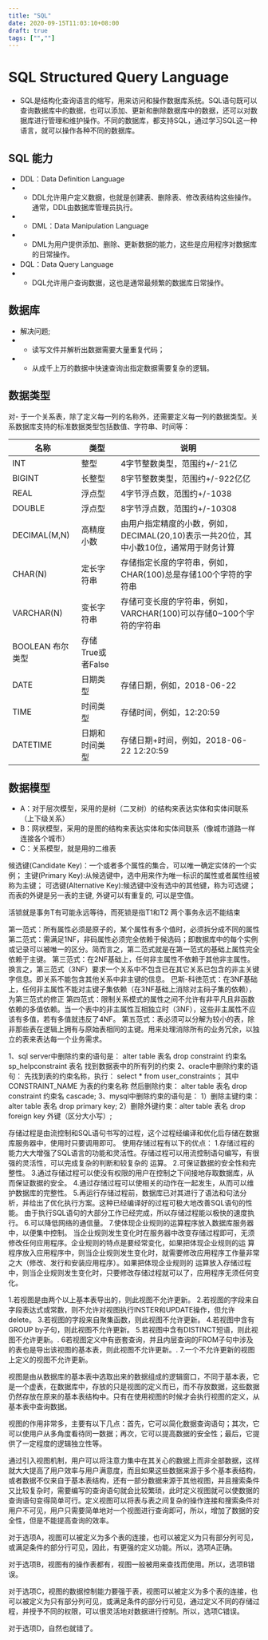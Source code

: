 ```yaml
---
title: "SQL"
date: 2020-09-15T11:03:10+08:00
draft: true
tags: ["",""]
---
```

# SQL Structured Query Language
- SQL是结构化查询语言的缩写，用来访问和操作数据库系统。SQL语句既可以查询数据库中的数据，也可以添加、更新和删除数据库中的数据，还可以对数据库进行管理和维护操作。不同的数据库，都支持SQL，通过学习SQL这一种语言，就可以操作各种不同的数据库。
## SQL 能力
- DDL：Data Definition Language
- - DDL允许用户定义数据，也就是创建表、删除表、修改表结构这些操作。通常，DDL由数据库管理员执行。
- - DML：Data Manipulation Language
- - DML为用户提供添加、删除、更新数据的能力，这些是应用程序对数据库的日常操作。
- DQL：Data Query Language
- - DQL允许用户查询数据，这也是通常最频繁的数据库日常操作。
## 数据库
- 解决问题;
- - 读写文件并解析出数据需要大量重复代码；
- - 从成千上万的数据中快速查询出指定数据需要复杂的逻辑。
## 数据类型
对- 于一个关系表，除了定义每一列的名称外，还需要定义每一列的数据类型。关系数据库支持的标准数据类型包括数值、字符串、时间等：

名称|	类型|	说明|
|--|--|--|
INT	|整型	|4字节整数类型，范围约+/-21亿|
BIGINT|	长整型|	8字节整数类型，范围约+/-922亿亿|
REAL|	浮点型|	4字节浮点数，范围约+/-1038|
DOUBLE|	浮点型|	8字节浮点数，范围约+/-10308|
DECIMAL(M,N)|	高精度小数|	由用户指定精度的小数，例如，DECIMAL(20,10)表示一共20位，其中小数10位，通常用于财务计算|
CHAR(N)	|定长字符串	|存储指定长度的字符串，例如，CHAR(100)总是存储100个字符的字符串|
VARCHAR(N)|	变长字符串	|存储可变长度的字符串，例如，VARCHAR(100)可以存储0~100个字符的字符串|
BOOLEAN	布尔类型|	存储True或者False|
DATE	|日期类型|	存储日期，例如，2018-06-22|
TIME	|时间类型	|存储时间，例如，12:20:59|
DATETIME|	日期和时间类型|	存储日期+时间，例如，2018-06-22 12:20:59|
## 数据模型
- A：对于层次模型，采用的是树（二叉树）的结构来表达实体和实体间联系（上下级关系）
- B：网状模型，采用的是图的结构来表达实体和实体间联系（像城市道路一样连接各个城市）
- C：关系模型，就是用的二维表

候选键(Candidate Key)：一个或者多个属性的集合，可以唯一确定实体的一个实例；
主键(Primary Key):从候选键中，选中用来作为唯一标识的属性或者属性组被称为主键；
可选键(Alternative Key):候选键中没有选中的其他键，称为可选键；
而表的外键是另一表的主键, 外键可以有重复的, 可以是空值。

活锁就是事务T有可能永远等待，而死锁是指T1和T2 两个事务永远不能结束

第一范式：所有属性必须是原子的，某个属性有多个值时，必须拆分成不同的属性
第二范式：需满足1NF，非码属性必须完全依赖于候选码；即数据库中的每个实例或记录可以被唯一的区分。简而言之，第二范式就是在第一范式的基础上属性完全依赖于主键。
第三范式：在2NF基础上，任何非主属性不依赖于其他非主属性。换言之，第三范式（3NF）要求一个关系中不包含已在其它关系已包含的非主关键字信息。即关系不能包含其他关系中非主键的信息。
巴斯-科徳范式：在3NF基础上，任何非主属性不能对主键子集依赖（在3NF基础上消除对主码子集的依赖），为第三范式的修正
第四范式：限制关系模式的属性之间不允许有非平凡且非函数依赖的多值依赖。当一个表中的非主属性互相独立时（3NF），这些非主属性不应该有多值，若有多值就违反了4NF。
第五范式：表必须可以分解为较小的表，除非那些表在逻辑上拥有与原始表相同的主键。用来处理消除所有的业务冗余，以独立的表来表达每一个业务需求。

1、sql server中删除约束的语句是：
alter table 表名 drop constraint 约束名
sp_helpconstraint 表名 找到数据表中的所有列的约束
2、oracle中删除约束的语句：
先找到表的约束名称，执行：
select * from user_constraints； 其中 CONSTRAINT_NAME 为表的约束名称
然后删除约束：
alter table 表名 drop constraint 约束名 cascade;
3、mysql中删除约束的语句是：
1）删除主键约束：
alter table 表名 drop primary key;
2）删除外键约束：alter table 表名 drop foreign key 外键（区分大小写）;

存储过程是由流控制和SQL语句书写的过程，这个过程经编译和优化后存储在数据库服务器中，使用时只要调用即可。 使用存储过程有以下的优点： 1.存储过程的能力大大增强了SQL语言的功能和灵活性。存储过程可以用流控制语句编写，有很强的灵活性，可以完成复杂的判断和较复杂的 运算。 2.可保证数据的安全性和完整性。 3.通过存储过程可以使没有权限的用户在控制之下间接地存取数据库，从而保证数据的安全。 4.通过存储过程可以使相关的动作在一起发生，从而可以维护数据库的完整性。 5.再运行存储过程前，数据库已对其进行了语法和句法分析，并给出了优化执行方案。这种已经编译好的过程可极大地改善SQL语句的性能。 由于执行SQL语句的大部分工作已经完成，所以存储过程能以极快的速度执行。 6.可以降低网络的通信量。 7.使体现企业规则的运算程序放入数据库服务器中，以便集中控制。 当企业规则发生变化时在服务器中改变存储过程即可，无须修改任何应用程序。企业规则的特点是要经常变化，如果把体现企业规则的运 算程序放入应用程序中，则当企业规则发生变化时，就需要修改应用程序工作量非常之大（修改、发行和安装应用程序）。如果把体现企业规则的 运算放入存储过程中，则当企业规则发生变化时，只要修改存储过程就可以了，应用程序无须任何变化。

1.若视图是由两个以上基本表导出的，则此视图不允许更新。
2.若视图的字段来自字段表达式或常数，则不允许对视图执行INSTER和UPDATE操作，但允许delete。
3.若视图的字段来自聚集函数，则此视图不允许更新。
4.若视图中含有GROUP by子句，则此视图不允许更新。
5.若视图中含有DISTINCT短语，则此视图不允许更新。.
6若视图定义中有嵌套查询，并且内层查询的FROM子句中涉及的表也是导出该视图的基本表，则此视图不允许更新。.
7.一个不允许更新的视图上定义的视图不允许更新。

视图是由从数据库的基本表中选取出来的数据组成的逻辑窗口，不同于基本表，它是一个虚表，在数据库中，存放的只是视图的定义而已，而不存放数据，这些数据仍然存放在原来的基本表结构中。只有在使用视图的时候才会执行视图的定义，从基本表中查询数据。

视图的作用非常多，主要有以下几点：首先，它可以简化数据查询语句；其次，它可以使用户从多角度看待同一数据；再次，它可以提高数据的安全性；最后，它提供了一定程度的逻辑独立性等。

通过引入视图机制，用户可以将注意力集中在其关心的数据上而非全部数据，这样就大大提高了用户效率与用户满意度，而且如果这些数据来源于多个基本表结构，或者数据不仅来自于基本表结构，还有一部分数据来源于其他视图，并且搜索条件又比较复杂时，需要编写的查询语句就会比较繁琐，此时定义视图就可以使数据的查询语句变得简单可行。定义视图可以将表与表之间复杂的操作连接和搜索条件对用户不可见，用户只需要简单地对一个视图进行查询即可，所以，增加了数据的安全性，但是不能提高查询的效率。

对于选项A，视图可以被定义为多个表的连接，也可以被定义为只有部分列可见，或满足条件的部分行可见，因此，有更强的定义功能。所以，选项A正确。

对于选项B，视图有的操作表都有，视图一般被用来查找而使用。所以，选项B错误。

对于选项C，视图的数据控制能力要强于表，视图可以被定义为多个表的连接，也可以被定义为只有部分列可见，或满足条件的部分行可见，通过定义不同的存储过程，并授予不同的权限，可以很灵活地对数据进行控制。所以，选项C错误。

对于选项D，自然也就错了。